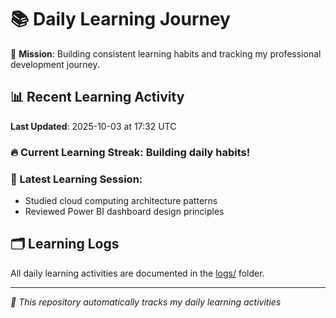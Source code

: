 # 📚 Daily Learning Journey

🎯 **Mission**: Building consistent learning habits and tracking my professional development journey.

## 📊 Recent Learning Activity

**Last Updated**: 2025-10-03 at 17:32 UTC

### 🔥 Current Learning Streak: Building daily habits!

### 📝 Latest Learning Session:
- Studied cloud computing architecture patterns
- Reviewed Power BI dashboard design principles

## 🗂️ Learning Logs

All daily learning activities are documented in the [logs/](./logs/) folder.

---
*🤖 This repository automatically tracks my daily learning activities*
